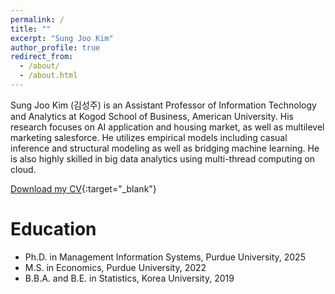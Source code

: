 ```yaml
---
permalink: /
title: ""
excerpt: "Sung Joo Kim"
author_profile: true
redirect_from: 
  - /about/
  - /about.html
---
```


Sung Joo Kim (김성주) is an Assistant Professor of Information Technology and Analytics at Kogod School of Business, American University. His research focuses on AI application and housing market, as well as multilevel marketing salesforce. He utilizes empirical models including casual inference and structural modeling as well as bridging machine learning. He is also highly skilled in big data analytics using multi-thread computing on cloud.  

[Download my CV](/files/Curriculum_Vitae_05292025.pdf){:target="_blank"} 

 
Education
======
* Ph.D. in Management Information Systems, Purdue University, 2025
* M.S. in Economics, Purdue University, 2022
* B.B.A. and B.E. in Statistics, Korea University, 2019



  



